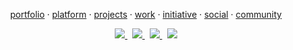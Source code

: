 <p align="center">
  <a href="https://portfolio.jasurcoder.uz">portfolio</a> ·
  <a href="https://jasurcoder.uz">platform</a> ·
  <a href="https://portfolio.jasurcoder.uz/projects">projects</a> ·
  <a href="#">work</a> ·
  <a href="#">initiative</a> ·
  <a href="#">social</a> ·
  <a href="#">community</a>
</p>

<p align="center">
  <a href="https://t.me/jasurcodes">
    <img src="https://img.shields.io/badge/Telegram-2CA5E0?logo=telegram&logoColor=white" />
  </a>
  &nbsp;
  <a href="https://www.instagram.com/jasur.coder">
    <img src="https://img.shields.io/badge/Instagram-%23E4405F.svg?logo=Instagram&logoColor=white" />
  </a>
  &nbsp;
  <a href="https://www.linkedin.com/in/jasurumarov">
    <img src="https://img.shields.io/badge/LinkedIn-%230077B5.svg?logo=linkedin&logoColor=white" />
  </a>
  &nbsp;
  <a href="https://www.youtube.com/@JasurCoder">
    <img src="https://img.shields.io/badge/YouTube-%23FF0000.svg?logo=YouTube&logoColor=white" />
  </a>
</p>
